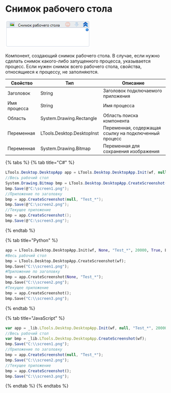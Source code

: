 # Снимок рабочего стола

![](../../../resources/activities/basic/desktop/image-124.png)

Компонент, создающий снимок рабочего стола. В случае, если нужно сделать снимок какого-либо запущенного процесса, указывается процесс. Если нужен снимок всего рабочего стола, свойства, относящиеся к процессу, не заполняются.

| Свойство     | Тип                        | Описание                                              |
| ------------ | -------------------------- | ----------------------------------------------------- |
| Заголовок    | String                     | Заголовок подключаемого приложения                    |
| Имя процесса | String                     | Имя процесса                                          |
| Область      | System.Drawing.Rectangle   | Область поиска компонента                             |
| Переменная   | LTools.Desktop.DesktopInst | Переменная, содержащая ссылку на подключенный процесс |
| Переменная   | System.Drawing.Bitmap      | Переменная для сохранения изображения                 |

{% tabs %}
{% tab title="C#" %}
```csharp
LTools.Desktop.DesktopApp app = LTools.Desktop.DesktopApp.Init(wf, null, "Test_*", 20000, true, LTools.Desktop.Model.DesktopTypes.UIAUTOMATION);
//Весь рабочий стол
System.Drawing.Bitmap bmp = LTools.Desktop.DesktopApp.CreateScreenshot(wf);
bmp.Save(@"C:\screen1.png");
//Приложение по заголовку
bmp = app.CreateScreenshot(null, "Test_*");
bmp.Save(@"C:\screen2.png");
//Текущее приложение
bmp = app.CreateScreenshot();
bmp.Save(@"C:\screen3.png");
```
{% endtab %}

{% tab title="Python" %}
```python
app = LTools.Desktop.DesktopApp.Init(wf, None, "Test_*", 20000, True, LTools.Desktop.Model.DesktopTypes.UIAUTOMATION)
#Весь рабочий стол
bmp = LTools.Desktop.DesktopApp.CreateScreenshot(wf);
bmp.Save("C:\\screen1.png");
#Приложение по заголовку
bmp = app.CreateScreenshot(None, "Test_*");
bmp.Save("C:\\screen2.png");
#Текущее приложение
bmp = app.CreateScreenshot();
bmp.Save("C:\\screen3.png");
```
{% endtab %}

{% tab title="JavaScript" %}
```javascript
var app = _lib.LTools.Desktop.DesktopApp.Init(wf, null, "Test_*", 20000, true, _lib.LTools.Desktop.Model.DesktopTypes.UIAUTOMATION);
//Весь рабочий стол
var bmp = _lib.LTools.Desktop.DesktopApp.CreateScreenshot(wf);
bmp.Save("C:\\screen1.png");
//Приложение по заголовку
bmp = app.CreateScreenshot(null, "Test_*");
bmp.Save("C:\\screen2.png");
//Текущее приложение
bmp = app.CreateScreenshot();
bmp.Save("C:\\screen3.png");
```
{% endtab %}
{% endtabs %}
